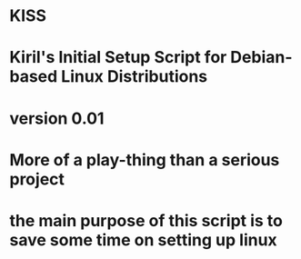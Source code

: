 # KISS
# Kiril's Initial Setup Script for Debian-based Linux Distributions
# version 0.01
# More of a play-thing than a serious project
# the main purpose of this script is to save some time on setting up linux 
